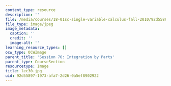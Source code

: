 ```yaml
---
content_type: resource
description: ''
file: /media/courses/18-01sc-single-variable-calculus-fall-2010/92d558971973afa72d260a5ef8902922_lec30.jpg
file_type: image/jpeg
image_metadata:
  caption: ''
  credit: ''
  image-alt: ''
learning_resource_types: []
ocw_type: OCWImage
parent_title: 'Session 76: Integration by Parts'
parent_type: CourseSection
resourcetype: Image
title: lec30.jpg
uid: 92d55897-1973-afa7-2d26-0a5ef8902922
---
```


